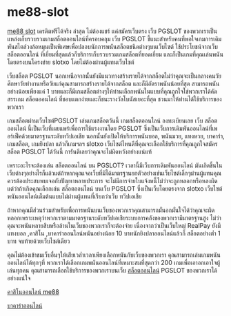 # me88-slot
[me88 slot](https://me88thslot.com/)  เครดิตฟรีได้จริง ล่าสุด ไม่ต้องแชร์ แค่สมัครเว็บตรง
เว็บ PGSLOT ของพวกเราเป็นแหล่งเก็บรวบรวมเกมสล็อตออนไลน์ที่ครอบคลุม เว็บ PGSLOT ชี้แนะสำหรับคนที่พอใจเกมการเดิมพันสไตล์วงล้อหมุนเป็นพิเศษเพื่อปลอบนักการพนันสล็อตชนิดต่างๆบนเว็บไซต์ ใช้ประโยชน์จากเว็บ สล็อตออนไลน์ ที่เยี่ยมที่สุดแล้วก็บริการเก็บรวบรวมเกมสล็อตที่ยอดเยี่ยม และก็เป็นเกมที่คุณเล่นพนันโดยตรงบนโครงข่าย slotxo โดยไม่ต้องผ่านผู้แทนเว็บไซต์

เว็บสล็อต PGSLOT นอกเหนือจากนั้นยังมีแนวทางสร้างรายได้จากสล็อตไม่ว่าคุณจะเป็นกลางคนวัยศึกษาวัยทำงานหรือวัยแก่คุณสามารถสร้างรายได้จากสล็อต และก็มีอัตราพนันน้อยที่สุด สามารถพนันอย่างน้อยเพียงแค่ 1 บาทและก็มีเกมสล็อตต่างๆให้ท่านเลือกพนันในแบบที่คุณถูกใจใช่พวกเราได้คัดสรรเกม สล็อตออนไลน์ ที่ชอบแตกง่ายและก็ชนะรางวัลโบนัสเยอะที่สุด ชวนมาให้ท่านได้ใช้บริการของพวกเรา

เกมสล็อตผ่านเว็บไซต์PGSLOT
เล่นเกมสล็อตวันนี้ เกมสล็อตออนไลน์ ลงทะเบียนเลย
เว็บ สล็อตออนไลน์ นี้เป็นเว็บที่เผยแพร่เพื่อการใช้แรงงานโดย PGSLOT ซึ่งเป็นเว็บการเดิมพันออนไลน์ที่เพอร์เฟ็คด้วยมาตรฐานระดับทวีปเอเชีย นอกนั้นยังเปิดให้บริการพนันบอล, พนันมวย, แทงหวย, บาคาร่า, เกมสล็อต, เกมยิงปลา แล้วก็เกมฯลฯ slotxo เว็บไซต์ไหนดีที่คุณจะเลือกใช้บริการที่คุณถูกใจสมัครสล็อต PGSLOT ได้วันนี้ การันตีเลยว่าคุณจะไม่ผิดหวังอย่างแน่แท้

เพราะอะไรจะต้องเล่น สล็อตออนไลน์ บน PGSLOT?
เวลานี้มีเว็บการเดิมพันออนไลน์ มันเกิดขึ้นในเว็บต่างๆอย่างไรก็แล้วแต่ถ้าหากคุณเจอเว็บที่มิได้มาตรฐานยกตัวอย่างเช่นเว็บไซต์เล็กๆผ่านผู้แทนคุณควรต้องประสบพบเจอกับปัญหาหลายประการ จะไม่มีการจ่ายใบแจ้งหนี้ไม่ว่าจะถูกหลอกหรือหลงผิด แต่ว่าถ้าเกิดคุณเลือกเล่น สล็อตออนไลน์ บนเว็บ PGSLOT ซึ่งเป็นเว็บโดยตรงจาก slotxo เว็บไซต์พนันออนไลน์เต็มต้นแบบไม่ผ่านผู้แทนที่เรียกว่าเว็บ ทวีปเอเชีย

ถ้าหากคุณมีส่วนร่วมสำหรับเพื่อการพนันบนเว็บของพวกเราคุณสามารถมั่นอกมั่นใจได้ว่าคุณจะผิดหลอกเพราะเหตุว่าพวกเราตามมาตรฐานระดับทวีปเอเชียระบบการคลังของพวกเรามีมาตรฐานสูง ไม่ว่าคุณจะพนันหลายสิบหรือล้านในเว็บของพวกเราก็จะต้องจ่าย เนื่องจากว่าเป็นเว็บใหญ่ RealPay ยังมีแทงบอล ,คาสิโน ,บาคาร่าออนไลน์พนันอย่างน้อย 10 บาทนักยิงปลาออนไลน์แล้วก็ สล็อตอย่างต่ำ 1 บาท จบท้ายด้วยเว็บไซต์เดียว

คุณไม่ต้องเข้าชมเว็บอื่นๆให้เสียเวล่ำเวลาเพียงเลือกพนันกับเว็บของพวกเรา คุณสามารถเล่นเกมพนันออนไลน์ได้ทุกๆที่ พวกเราได้เลือกเกมพนันออนไลน์ที่เหมาะสมที่สุดกว่า 200 เกมเพื่อเอาอกเอาใจผู้เล่นทุกคน คุณสามารถเลือกใช้บริการของพวกเราบนเว็บ [สล็อตออนไลน์](https://www.me88th.com/th-th/register?affid=610) PGSLOT ของพวกเราได้อย่างแน่ใจ

[คาสิโนออนไลน์ me88](https://me88thcasino.com/)

[บาคาร่าออนไลน์](https://me88thbaccarat.com/) 

